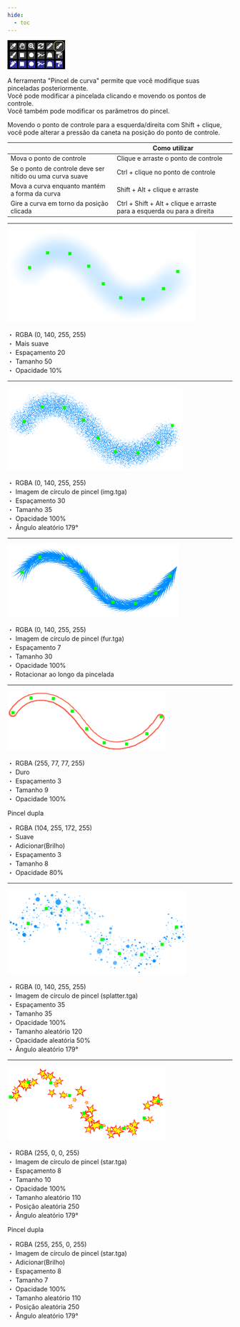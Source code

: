 ```yaml
---
hide:
  - toc
---
```


<!-- https://steamcommunity.com/sharedfiles/filedetails/?id=2971099998 -->

![select_tool_curve_brush](./image/select_tool_curve_brush.png)

A ferramenta "Pincel de curva" permite que você modifique suas pinceladas posteriormente. <br />
Você pode modificar a pincelada clicando e movendo os pontos de controle. <br />
Você também pode modificar os parâmetros do pincel.

Movendo o ponto de controle para a esquerda/direita com Shift + clique, você pode alterar a pressão da caneta na posição do ponto de controle.

|  | Como utilizar |
| ------ | ----------- |
| Mova o ponto de controle       | Clique e arraste o ponto de controle |
| Se o ponto de controle deve ser nítido ou uma curva suave | Ctrl + clique no ponto de controle |
| Mova a curva enquanto mantém a forma da curva | Shift + Alt + clique e arraste |
| Gire a curva em torno da posição clicada | Ctrl + Shift + Alt + clique e arraste para a esquerda ou para a direita |

---

![curve_brush_airbrush](./image/curve_brush_airbrush.png)

・ RGBA (0, 140, 255, 255) <br />
・ Mais suave <br />
・ Espaçamento 20 <br />
・ Tamanho 50 <br />
・ Opacidade 10%

---

![curve_brush_circle_img](./image/curve_brush_circle_img.png)

・ RGBA (0, 140, 255, 255) <br />
・ Imagem de círculo de pincel (img.tga) <br />
・ Espaçamento 30 <br />
・ Tamanho 35 <br />
・ Opacidade 100% <br />
・ Ângulo aleatório 179°

---

![curve_brush_fur](./image/curve_brush_fur.png)

・ RGBA (0, 140, 255, 255) <br />
・ Imagem de círculo de pincel (fur.tga) <br />
・ Espaçamento 7 <br />
・ Tamanho 30 <br />
・ Opacidade 100% <br />
・ Rotacionar ao longo da pincelada

---

![curve_brush_lighting_line](./image/curve_brush_lighting_line.png)

・ RGBA (255, 77, 77, 255) <br />
・ Duro <br />
・ Espaçamento 3 <br />
・ Tamanho 9 <br />
・ Opacidade 100%

Pincel dupla

・ RGBA (104, 255, 172, 255) <br />
・ Suave <br />
・ Adicionar(Brilho) <br />
・ Espaçamento 3 <br />
・ Tamanho 8 <br />
・ Opacidade 80%

---

![curve_brush_splatter](./image/curve_brush_splatter.png)

・ RGBA (0, 140, 255, 255) <br />
・ Imagem de círculo de pincel (splatter.tga) <br />
・ Espaçamento 35 <br />
・ Tamanho 35 <br />
・ Opacidade 100% <br />
・ Tamanho aleatório 120 <br />
・ Opacidade aleatória 50% <br />
・ Ângulo aleatório 179°

---

![curve_brush_star](./image/curve_brush_star.png)

・ RGBA (255, 0, 0, 255) <br />
・ Imagem de círculo de pincel (star.tga) <br />
・ Espaçamento 8 <br />
・ Tamanho 10 <br />
・ Opacidade 100% <br />
・ Tamanho aleatório 110 <br />
・ Posição aleatória 250 <br />
・ Ângulo aleatório 179°

Pincel dupla

・ RGBA (255, 255, 0, 255) <br />
・ Imagem de círculo de pincel (star.tga) <br />
・ Adicionar(Brilho) <br />
・ Espaçamento 8 <br />
・ Tamanho 7 <br />
・ Opacidade 100% <br />
・ Tamanho aleatório 110 <br />
・ Posição aleatória 250 <br />
・ Ângulo aleatório 179°
